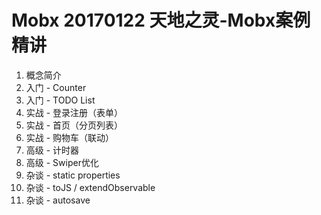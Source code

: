 Mobx 20170122 天地之灵-Mobx案例精讲 
==========================

1. 概念简介
2. 入门 - Counter
3. 入门 - TODO List
4. 实战 - 登录注册（表单）
5. 实战 - 首页（分页列表）
6. 实战 - 购物车（联动）
7. 高级 - 计时器
8. 高级 - Swiper优化
9. 杂谈 - static properties
10. 杂谈 - toJS / extendObservable
11. 杂谈 - autosave

